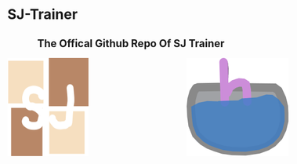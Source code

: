 # SJ-Trainer

<center>
<h2>The Offical Github Repo Of SJ Trainer</h2>
</center>

<center>
<div style="display: flex;">
<img src="./res/img/SJ-Trainer-Logo.svg" style="margin-right: 5vh;">
<img src="./res/img/Hiruja-Studios-Logo-Light.svg">
</div>
</center>